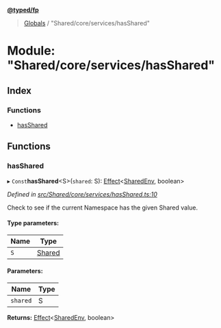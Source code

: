 **[@typed/fp](../README.md)**

> [Globals](../globals.md) / "Shared/core/services/hasShared"

# Module: "Shared/core/services/hasShared"

## Index

### Functions

* [hasShared](_shared_core_services_hasshared_.md#hasshared)

## Functions

### hasShared

▸ `Const`**hasShared**\<S>(`shared`: S): [Effect](_effect_effect_.effect.md)\<[SharedEnv](../interfaces/_shared_core_services_sharedenv_.sharedenv.md), boolean>

*Defined in [src/Shared/core/services/hasShared.ts:10](https://github.com/TylorS/typed-fp/blob/6ccb290/src/Shared/core/services/hasShared.ts#L10)*

Check to see if the current Namespace has the given Shared value.

#### Type parameters:

Name | Type |
------ | ------ |
`S` | [Shared](_shared_core_model_shared_.shared.md) |

#### Parameters:

Name | Type |
------ | ------ |
`shared` | S |

**Returns:** [Effect](_effect_effect_.effect.md)\<[SharedEnv](../interfaces/_shared_core_services_sharedenv_.sharedenv.md), boolean>
